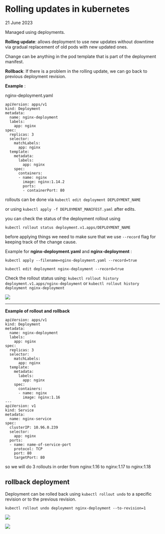 # Rolling updates in kubernetes
21 June 2023

Managed using deployments.


**Rolling update**: allows deployment to use new updates without downtime via gradual replacement of old pods with new updated ones.

Change can be anything in the pod template that is part of the deployment manifest.




**Rollback**: If there is a problem in the rolling update, we can go back to previous deployment revision.



**Example** :

nginx-deployment.yaml
```
apiVersion: apps/v1
kind: Deployment
metadata:
  name: nginx-deployment
  labels:
    app: nginx
spec:
  replicas: 3
  selector:
    matchLabels:
      app: nginx
  template:
    metadata:
      labels:
        app: nginx
    spec:
      containers:
      - name: nginx
        image: nginx:1.14.2
        ports:
        - containerPort: 80

```


rollouts can be done via ```kubectl edit deployment DEPLOYMENT_NAME```

or using ```kubectl apply -f DEPLOYMENT_MANIFEST.yaml``` after edits.

you can check the status of the deployment rollout using 

```kubectl rollout status deployment.v1.apps/DEPLOYMENT_NAME```

before applying things we need to make sure that we use ```--record``` flag for keeping track of the change cause. 

Example for **nginx-deployment.yaml** and **nginx-deployment** :

```kubectl apply --filename=nginx-deployment.yaml --record=true```

```kubectl edit deployment nginx-deployment --record=true```

Check the rollout status using:
```kubectl rollout history deployment.v1.apps/nginx-deployment``` or 
```kubectl rollout history deployment nginx-deployment``` 



![](../images/k8s-1.21/rollout-history-record.png)


--- 

**Example of rollout and rollback**

```
apiVersion: apps/v1
kind: Deployment
metadata:
  name: nginx-deployment
  labels:
    app: nginx
spec:
  replicas: 3
  selector:
    matchLabels:
      app: nginx
  template:
    metadata:
      labels:
        app: nginx
    spec:
      containers:
      - name: nginx
        image: nginx:1.16
---
apiVersion: v1
kind: Service
metadata:
  name: nginx-service
spec:
  clusterIP: 10.96.0.239
  selector:
    app: nginx
  ports:
  - name: name-of-service-port
    protocol: TCP
    port: 80
    targetPort: 80
```

so we will do 3 rollouts in order from nginx:1.16 to nginx:1.17 to nginx:1.18





**rollback deployment**
---

Deployment can be rolled back using ```kubectl rollout undo``` to a specific revision or to the previous revision.

```kubectl rollout undo deployment nginx-deployment --to-revision=1```

![](../images/k8s-1.21/listing-3-deployment-rollout.png)

![](../images/k8s-1.21/rollout-undo-1.16.png)
